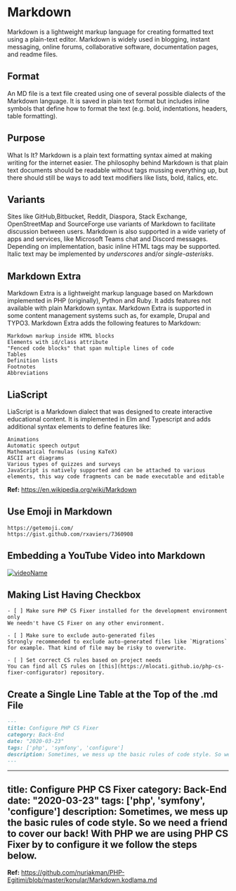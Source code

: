 # Markdown

Markdown is a lightweight markup language for creating formatted text using a plain-text editor.
Markdown is widely used in blogging, instant messaging, online forums, collaborative software, documentation pages, and readme files.


## Format

An MD file is a text file created using one of several possible dialects of the Markdown language. It is saved in plain text format but includes inline symbols that define how to format the text (e.g. bold, indentations, headers, table formatting).


## Purpose

What Is It? Markdown is a plain text formatting syntax aimed at making writing for the internet easier. The philosophy behind Markdown is that plain text documents should be readable without tags mussing everything up, but there should still be ways to add text modifiers like lists, bold, italics, etc.


## Variants

Sites like GitHub,Bitbucket, Reddit, Diaspora, Stack Exchange, OpenStreetMap and SourceForge use variants of Markdown to facilitate discussion between users. Markdown is also supported in a wide variety of apps and services, like Microsoft Teams chat and Discord messages.
Depending on implementation, basic inline HTML tags may be supported. Italic text may be implemented by _underscores_ and/or *single-asterisks*.


## Markdown Extra

Markdown Extra is a lightweight markup language based on Markdown implemented in PHP (originally), Python and Ruby. It adds features not available with plain Markdown syntax. Markdown Extra is supported in some content management systems such as, for example, Drupal and TYPO3.
Markdown Extra adds the following features to Markdown:

    Markdown markup inside HTML blocks
    Elements with id/class attribute
    "Fenced code blocks" that span multiple lines of code
    Tables
    Definition lists
    Footnotes
    Abbreviations


## LiaScript

LiaScript is a Markdown dialect that was designed to create interactive educational content. It is implemented in Elm and Typescript and adds additional syntax elements to define features like:

    Animations
    Automatic speech output
    Mathematical formulas (using KaTeX)
    ASCII art diagrams
    Various types of quizzes and surveys
    JavaScript is natively supported and can be attached to various elements, this way code fragments can be made executable and editable

**Ref:** https://en.wikipedia.org/wiki/Markdown


## Use Emoji in Markdown

    https://getemoji.com/
    https://gist.github.com/rxaviers/7360908


## Embedding a YouTube Video into Markdown

[![videoName](http://img.youtube.com/vi/VIDEONUNKODUBURAYA/0.jpg)](http://www.youtube.com/watch?v=VIDEONUNKODUBURAYA)


## Making List Having Checkbox 

    - [ ] Make sure PHP CS Fixer installed for the development environment only  
    We needn't have CS Fixer on any other environment.

    - [ ] Make sure to exclude auto-generated files  
    Strongly recommended to exclude auto-generated files like `Migrations` for example. That kind of file may be risky to overwrite.

    - [ ] Set correct CS rules based on project needs  
    You can find all CS rules on [this](https://mlocati.github.io/php-cs-fixer-configurator) repository.


## Create a Single Line Table at the Top of the .md File

```md
---
title: Configure PHP CS Fixer
category: Back-End
date: "2020-03-23"
tags: ['php', 'symfony', 'configure']
description: Sometimes, we mess up the basic rules of code style. So we need a friend to cover our back! With PHP we are using PHP CS Fixer by to configure it we follow the steps below.
---
```
---
title: Configure PHP CS Fixer
category: Back-End
date: "2020-03-23"
tags: ['php', 'symfony', 'configure']
description: Sometimes, we mess up the basic rules of code style. So we need a friend to cover our back! With PHP we are using PHP CS Fixer by to configure it we follow the steps below.
---

**Ref:** https://github.com/nuriakman/PHP-Egitimi/blob/master/konular/Markdown.kodlama.md